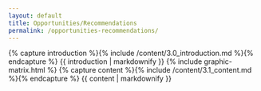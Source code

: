 ```yaml
---
layout: default
title: Opportunities/Recommendations
permalink: /opportunities-recommendations/
---
```


<section class="introduction wrapper content">
{% capture introduction %}{% include /content/3.0_introduction.md %}{% endcapture %}
  {{ introduction | markdownify }}
{% include graphic-matrix.html %}
{% capture content %}{% include /content/3.1_content.md %}{% endcapture %}
  {{ content | markdownify }}
</section>
